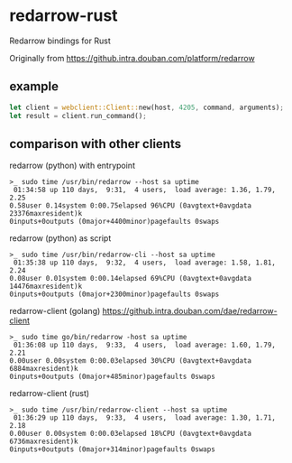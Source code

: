 # redarrow-rust

Redarrow bindings for Rust

Originally from https://github.intra.douban.com/platform/redarrow

## example

```rust
let client = webclient::Client::new(host, 4205, command, arguments);
let result = client.run_command();
```

## comparison with other clients

redarrow (python) with entrypoint
```shell
>_ sudo time /usr/bin/redarrow --host sa uptime
 01:34:58 up 110 days,  9:31,  4 users,  load average: 1.36, 1.79, 2.25
0.58user 0.14system 0:00.75elapsed 96%CPU (0avgtext+0avgdata 23376maxresident)k
0inputs+0outputs (0major+4400minor)pagefaults 0swaps
```

redarrow (python) as script
```shell
>_ sudo time /usr/bin/redarrow-cli --host sa uptime
 01:35:38 up 110 days,  9:32,  4 users,  load average: 1.58, 1.81, 2.24
0.08user 0.01system 0:00.14elapsed 69%CPU (0avgtext+0avgdata 14476maxresident)k
0inputs+0outputs (0major+2300minor)pagefaults 0swaps
```

redarrow-client (golang) https://github.intra.douban.com/dae/redarrow-client
```shell
>_ sudo time go/bin/redarrow -host sa uptime
 01:36:08 up 110 days,  9:33,  4 users,  load average: 1.60, 1.79, 2.21
0.00user 0.00system 0:00.03elapsed 30%CPU (0avgtext+0avgdata 6884maxresident)k
0inputs+0outputs (0major+485minor)pagefaults 0swaps
```

redarrow-client (rust)
```shell
>_ sudo time /usr/bin/redarrow-client --host sa uptime
 01:36:29 up 110 days,  9:33,  4 users,  load average: 1.30, 1.71, 2.18
0.00user 0.00system 0:00.03elapsed 18%CPU (0avgtext+0avgdata 6736maxresident)k
0inputs+0outputs (0major+314minor)pagefaults 0swaps
```
